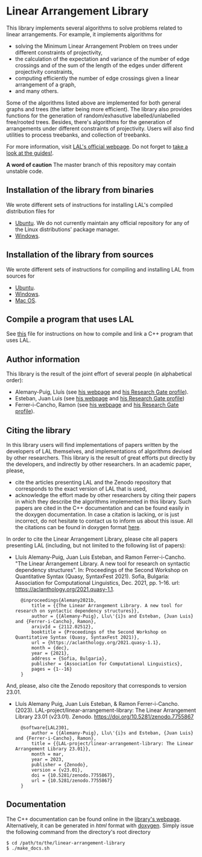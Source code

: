 # Linear Arrangement Library

This library implements several algorithms to solve problems related to linear arrangements. For example, it implements algorithms for

- solving the Minimum Linear Arrangement Problem on trees under different constraints of projectivity,
- the calculation of the expectation and variance of the number of edge crossings and of the sum of the length of the edges under different projectivity constraints,
- computing efficiently the number of edge crossings given a linear arrangement of a graph,
- and many others.

Some of the algorithms listed above are implemented for both general graphs and trees (the latter being more efficient). The library also provides functions for the generation of random/exhasutive labelled/unlabelled free/rooted trees. Besides, there's algorithms for the generation of arrangements under different constraints of projectivity. Users will also find utilities to process treebanks, and collection of treebanks.

For more information, visit [LAL's official webpage](https://cqllab.upc.edu/lal/). Do not forget to [take a look at the guides!](https://cqllab.upc.edu/lal/guides/).

**A word of caution** The master branch of this repository may contain unstable code.

## Installation of the library from binaries

We wrote different sets of instructions for installing LAL's compiled distribution files for

- [Ubuntu](https://github.com/LAL-project/linear-arrangement-library/blob/master/instructions/installation-library-binaries-linux.md). We do not currently maintain any official repository for any of the Linux distributions' package manager.
- [Windows](https://github.com/LAL-project/linear-arrangement-library/blob/master/instructions/installation-library-binaries-windows.md).

## Installation of the library from sources

We wrote different sets of instructions for compiling and installing LAL from sources for

- [Ubuntu](https://github.com/LAL-project/linear-arrangement-library/blob/master/instructions/installation-library-sources-ubuntu.md).
- [Windows](https://github.com/LAL-project/linear-arrangement-library/blob/master/instructions/installation-library-sources-windows.md).
- [Mac OS](https://github.com/LAL-project/linear-arrangement-library/blob/master/instructions/installation-library-sources-macos.md).

## Compile a program that uses LAL

See [this](https://github.com/LAL-project/linear-arrangement-library/blob/master/instructions/compiling-against-LAL.md) file for instructions on how to compile and link a C++ program that uses LAL.

## Author information

This library is the result of the joint effort of several people (in alphabetical order):

- Alemany-Puig, Lluís (see [his webpage](https://cqllab.upc.edu/people/lalemany/) and [his Research Gate profile](https://www.researchgate.net/profile/Lluis_Alemany-Puig)).
- Esteban, Juan Luis (see [his webpage](https://www.cs.upc.edu/~esteban/) and [his Research Gate profile](https://www.researchgate.net/profile/Juan_Esteban13))
- Ferrer-i-Cancho, Ramon (see [his webpage](https://cqllab.upc.edu/people/rferrericancho/) and [his Research Gate profile](https://www.cs.upc.edu/~rferrericancho/)).

## Citing the library

In this library users will find implementations of papers written by the developers of LAL themselves, and implementations of algorithms devised by other researchers. This library is the result of great efforts put directly by the developers, and indirectly by other researchers. In an academic paper, please,

- cite the articles presenting LAL and the Zenodo repository that corresponds to the exact version of LAL that is used,
- acknowledge the effort made by other researchers by citing their papers in which they describe the algorithms implemented in this library. Such papers are cited in the C++ documentation and can be found easily in the doxygen documentation. In case a citation is lacking, or is just incorrect, do not hesitate to contact us to inform us about this issue. All the citations can be found in doxygen format [here](https://github.com/LAL-project/linear-arrangement-library/blob/master/doxyconfig/bibliography.bib).

In order to cite the Linear Arrangement Library, please cite all papers presenting LAL (including, but not limited to the following list of papers):

- Lluı́s Alemany-Puig, Juan Luis Esteban, and Ramon Ferrer-i-Cancho. "The Linear Arrangement Library. A new tool for research on syntactic dependency structures". In: Proceedings of the Second Workshop on Quantitative Syntax (Quasy, SyntaxFest 2021). Sofia, Bulgaria: Association for Computational Linguistics, Dec. 2021, pp. 1–16. url: https://aclanthology.org/2021.quasy-1.1.

		@inproceedings{Alemany2021b,
			title = {{The Linear Arrangement Library. A new tool for research on syntactic dependency structures}},
			author = {{Alemany-Puig}, Llu\'{i}s and Esteban, {Juan Luis} and {Ferrer-i-Cancho}, Ramon},
			arxivId = {2112.02512},
			booktitle = {Proceedings of the Second Workshop on Quantitative Syntax (Quasy, SyntaxFest 2021)},
			url = {https://aclanthology.org/2021.quasy-1.1},
			month = {dec},
			year = {2021},
			address = {Sofia, Bulgaria},
			publisher = {Association for Computational Linguistics},
			pages = {1--16}
		}

And, please, also cite the Zenodo repository that corresponds to version 23.01.

- Lluís Alemany Puig, Juan Luis Esteban, & Ramon Ferrer-i-Cancho. (2023). LAL-project/linear-arrangement-library: The Linear Arrangement Library 23.01 (v23.01). Zenodo. https://doi.org/10.5281/zenodo.7755867

		@software{LAL2301,
			author = {{Alemany-Puig}, Llu\'{i}s and Esteban, {Juan Luis} and {Ferrer-i-Cancho}, Ramon},
			title = {{LAL-project/linear-arrangement-library: The Linear Arrangement Library 23.01}},
			month = mar,
			year = 2023,
			publisher = {Zenodo},
			version = {v23.01},
			doi = {10.5281/zenodo.7755867},
			url = {10.5281/zenodo.7755867}
		}

## Documentation

The C++ documentation can be found online in the [library's webpage](https://cqllab.upc.edu/lal/). Alternatively, it can be generated in _html_ format with [doxygen](http://doxygen.nl/). Simply issue the following command from the directory's root directory

	$ cd /path/to/the/linear-arrangement-library
	$ ./make_docs.sh
